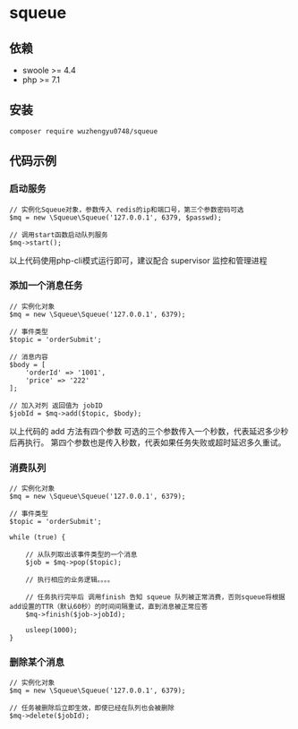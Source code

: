 # squeue

## 依赖
- swoole >= 4.4
- php >= 7.1

## 安装
```
composer require wuzhengyu0748/squeue
```

## 代码示例

### 启动服务
```
// 实例化Squeue对象，参数传入 redis的ip和端口号，第三个参数密码可选
$mq = new \Squeue\Squeue('127.0.0.1', 6379, $passwd);

// 调用start函数启动队列服务
$mq->start();

```
以上代码使用php-cli模式运行即可，建议配合 supervisor 监控和管理进程



### 添加一个消息任务
```
// 实例化对象
$mq = new \Squeue\Squeue('127.0.0.1', 6379);

// 事件类型
$topic = 'orderSubmit';

// 消息内容
$body = [
    'orderId' => '1001',
    'price' => '222'
];

// 加入对列 返回值为 jobID
$jobId = $mq->add($topic, $body);

```
以上代码的 add 方法有四个参数 可选的三个参数传入一个秒数，代表延迟多少秒后再执行。 第四个参数也是传入秒数，代表如果任务失败或超时延迟多久重试。



### 消费队列
```
// 实例化对象
$mq = new \Squeue\Squeue('127.0.0.1', 6379);

// 事件类型
$topic = 'orderSubmit';

while (true) {

    // 从队列取出该事件类型的一个消息
    $job = $mq->pop($topic);
    
    // 执行相应的业务逻辑。。。。
    
    // 任务执行完毕后 调用finish 告知 squeue 队列被正常消费，否则squeue将根据add设置的TTR（默认60秒）的时间间隔重试，直到消息被正常应答
    $mq->finish($job->jobId);
    
    usleep(1000);
}

```



### 删除某个消息
```
// 实例化对象
$mq = new \Squeue\Squeue('127.0.0.1', 6379);

// 任务被删除后立即生效，即使已经在队列也会被删除
$mq->delete($jobId);

```
